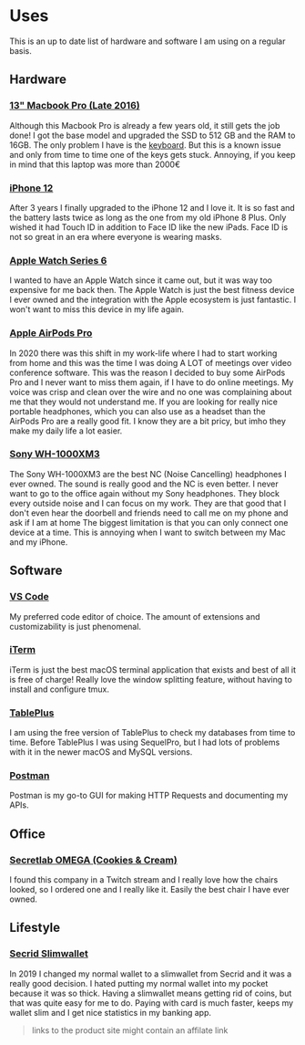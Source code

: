 # Uses

This is an up to date list of hardware and software I am using on a regular basis.

## Hardware

### [13" Macbook Pro (Late 2016)](https://s.phiilu.com/macbook-pro-13-late-2016)

Although this Macbook Pro is already a few years old, it still gets the job done! I got the base model and upgraded the SSD to 512 GB and the RAM to 16GB. The only problem I have is the [keyboard](https://support.apple.com/keyboard-service-program-for-mac-notebooks). But this is a known issue and only from time to time one of the keys gets stuck. Annoying, if you keep in mind that this laptop was more than 2000€

### [iPhone 12](https://s.phiilu.com/iphone-12)

After 3 years I finally upgraded to the iPhone 12 and I love it. It is so fast and the battery lasts twice as long as the one from my old iPhone 8 Plus. Only wished it had Touch ID in addition to Face ID like the new iPads. Face ID is not so great in an era where everyone is wearing masks.

### [Apple Watch Series 6](https://s.phiilu.com/apple-watch-series-6)

I wanted to have an Apple Watch since it came out, but it was way too expensive for me back then. The Apple Watch is just the best fitness device I ever owned and the integration with the Apple ecosystem is just fantastic. I won't want to miss this device in my life again.

### [Apple AirPods Pro](https://s.phiilu.com/apple-airpods-pro)

In 2020 there was this shift in my work-life where I had to start working from home and this was the time I was doing A LOT of meetings over video conference software. This was the reason I decided to buy some AirPods Pro and I never want to miss them again, if I have to do online meetings. My voice was crisp and clean over the wire and no one was complaining about me that they would not understand me. If you are looking for really nice portable headphones, which you can also use as a headset than the AirPods Pro are a really good fit. I know they are a bit pricy, but imho they make my daily life a lot easier.

### [Sony WH-1000XM3](https://s.phiilu.com/sony-wh-100xm3)

The Sony WH-1000XM3 are the best NC (Noise Cancelling) headphones I ever owned. The sound is really good and the NC is even better. I never want to go to the office again without my Sony headphones. They block every outside noise and I can focus on my work. They are that good that I don't even hear the doorbell and friends need to call me on my phone and ask if I am at home The biggest limitation is that you can only connect one device at a time. This is annoying when I want to switch between my Mac and my iPhone.

## Software

### [VS Code](https://s.phiilu.com/vs-code)

My preferred code editor of choice. The amount of extensions and customizability is just phenomenal.

### [iTerm](https://s.phiilu.com/iterm)

iTerm is just the best macOS terminal application that exists and best of all it is free of charge! Really love the window splitting feature, without having to install and configure tmux.

### [TablePlus](https://s.phiilu.com/tableplus)

I am using the free version of TablePlus to check my databases from time to time. Before TablePlus I was using SequelPro, but I had lots of problems with it in the newer macOS and MySQL versions.

### [Postman](https://s.phiilu.com/postman)

Postman is my go-to GUI for making HTTP Requests and documenting my APIs.

## Office

### [Secretlab OMEGA (Cookies & Cream)](https://s.phiilu.com/secretlab-omega)

I found this company in a Twitch stream and I really love how the chairs looked, so I ordered one and I really like it. Easily the best chair I have ever owned.

## Lifestyle

### [Secrid Slimwallet](https://s.phiilu.com/secrid-slimwallet)

In 2019 I changed my normal wallet to a slimwallet from Secrid and it was a really good decision. I hated putting my normal wallet into my pocket because it was so thick. Having a slimwallet means getting rid of coins, but that was quite easy for me to do. Paying with card is much faster, keeps my wallet slim and I get nice statistics in my banking app.

> links to the product site might contain an affilate link
